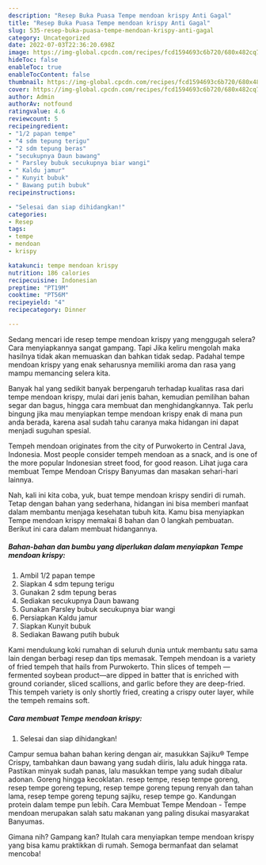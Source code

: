 ```yaml
---
description: "Resep Buka Puasa Tempe mendoan krispy Anti Gagal"
title: "Resep Buka Puasa Tempe mendoan krispy Anti Gagal"
slug: 535-resep-buka-puasa-tempe-mendoan-krispy-anti-gagal
category: Uncategorized
date: 2022-07-03T22:36:20.698Z
image: https://img-global.cpcdn.com/recipes/fcd1594693c6b720/680x482cq70/tempe-mendoan-krispy-foto-resep-utama.jpg
hideToc: false
enableToc: true
enableTocContent: false
thumbnail: https://img-global.cpcdn.com/recipes/fcd1594693c6b720/680x482cq70/tempe-mendoan-krispy-foto-resep-utama.jpg
cover: https://img-global.cpcdn.com/recipes/fcd1594693c6b720/680x482cq70/tempe-mendoan-krispy-foto-resep-utama.jpg
author: Admin
authorAv: notfound
ratingvalue: 4.6
reviewcount: 5
recipeingredient:
- "1/2 papan tempe"
- "4 sdm tepung terigu"
- "2 sdm tepung beras"
- "secukupnya Daun bawang"
- " Parsley bubuk secukupnya biar wangi"
- " Kaldu jamur"
- " Kunyit bubuk"
- " Bawang putih bubuk"
recipeinstructions:

- "Selesai dan siap dihidangkan!"
categories:
- Resep
tags:
- tempe
- mendoan
- krispy

katakunci: tempe mendoan krispy 
nutrition: 186 calories
recipecuisine: Indonesian
preptime: "PT19M"
cooktime: "PT56M"
recipeyield: "4"
recipecategory: Dinner

---
```



Sedang mencari ide resep tempe mendoan krispy yang menggugah selera? Cara menyiapkannya sangat gampang. Tapi Jika keliru mengolah maka hasilnya tidak akan memuaskan dan bahkan tidak sedap. Padahal tempe mendoan krispy yang enak seharusnya memiliki aroma dan rasa yang mampu memancing selera kita.


Banyak hal yang sedikit banyak berpengaruh terhadap kualitas rasa dari tempe mendoan krispy, mulai dari jenis bahan, kemudian pemilihan bahan segar dan bagus, hingga cara membuat dan menghidangkannya. Tak perlu bingung jika mau menyiapkan tempe mendoan krispy enak di mana pun anda berada, karena asal sudah tahu caranya maka hidangan ini dapat menjadi suguhan spesial.

Tempeh mendoan originates from the city of Purwokerto in Central Java, Indonesia. Most people consider tempeh mendoan as a snack, and is one of the more popular Indonesian street food, for good reason. Lihat juga cara membuat Tempe Mendoan Crispy Banyumas dan masakan sehari-hari lainnya.


Nah, kali ini kita coba, yuk, buat tempe mendoan krispy sendiri di rumah. Tetap dengan bahan yang sederhana, hidangan ini bisa memberi manfaat dalam membantu menjaga kesehatan tubuh kita. Kamu bisa menyiapkan Tempe mendoan krispy memakai 8 bahan dan 0 langkah pembuatan. Berikut ini cara dalam membuat hidangannya.

<!--inarticleads1-->

##### Bahan-bahan dan bumbu yang diperlukan dalam menyiapkan Tempe mendoan krispy:

1. Ambil 1/2 papan tempe
1. Siapkan 4 sdm tepung terigu
1. Gunakan 2 sdm tepung beras
1. Sediakan secukupnya Daun bawang
1. Gunakan  Parsley bubuk secukupnya biar wangi
1. Persiapkan  Kaldu jamur
1. Siapkan  Kunyit bubuk
1. Sediakan  Bawang putih bubuk


Kami mendukung koki rumahan di seluruh dunia untuk membantu satu sama lain dengan berbagi resep dan tips memasak. Tempeh mendoan is a variety of fried tempeh that hails from Purwokerto. Thin slices of tempeh —fermented soybean product—are dipped in batter that is enriched with ground coriander, sliced scallions, and garlic before they are deep-fried. This tempeh variety is only shortly fried, creating a crispy outer layer, while the tempeh remains soft. 

<!--inarticleads2-->

##### Cara membuat Tempe mendoan krispy:


1. Selesai dan siap dihidangkan!

Campur semua bahan bahan kering dengan air, masukkan Sajiku® Tempe Crispy, tambahkan daun bawang yang sudah diiris, lalu aduk hingga rata. Pastikan minyak sudah panas, lalu masukkan tempe yang sudah dibalur adonan. Goreng hingga kecoklatan. resep tempe, resep tempe goreng, resep tempe goreng tepung, resep tempe goreng tepung renyah dan tahan lama, resep tempe goreng tepung sajiku, resep tempe go. Kandungan protein dalam tempe pun lebih. Cara Membuat Tempe Mendoan - Tempe mendoan merupakan salah satu makanan yang paling disukai masyarakat Banyumas. 

Gimana nih? Gampang kan? Itulah cara menyiapkan tempe mendoan krispy yang bisa kamu praktikkan di rumah. Semoga bermanfaat dan selamat mencoba!
